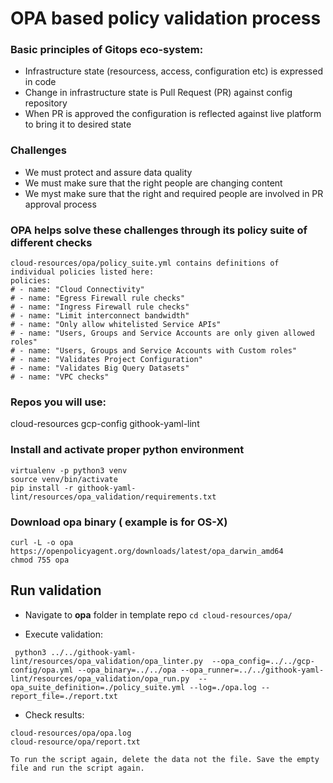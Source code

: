# OPA based policy validation process

### Basic principles of Gitops eco-system:
- Infrastructure state (resourcess, access, configuration etc) is expressed in code
- Change in infrastructure state is Pull Request (PR) against config repository
- When PR is approved the configuration is reflected against live platform to bring it to desired state

### Challenges
- We must protect and assure data quality
- We must make sure that the right people are changing content
- We myst make sure that the right and required people are involved in PR approval process


### OPA helps solve these challenges through its policy suite of different checks
```
cloud-resources/opa/policy_suite.yml contains definitions of individual policies listed here:
policies:
# - name: "Cloud Connectivity"
# - name: "Egress Firewall rule checks"
# - name: "Ingress Firewall rule checks"
# - name: "Limit interconnect bandwidth"
# - name: "Only allow whitelisted Service APIs"
# - name: "Users, Groups and Service Accounts are only given allowed roles"
# - name: "Users, Groups and Service Accounts with Custom roles"
# - name: "Validates Project Configuration"
# - name: "Validates Big Query Datasets"
# - name: "VPC checks"
```

### Repos you will use:
cloud-resources
gcp-config
githook-yaml-lint

### Install and activate proper python environment
```
virtualenv -p python3 venv
source venv/bin/activate
pip install -r githook-yaml-lint/resources/opa_validation/requirements.txt 
```

### Download opa binary ( example is for OS-X)
```
curl -L -o opa https://openpolicyagent.org/downloads/latest/opa_darwin_amd64
chmod 755 opa
```

## Run validation
- Navigate to **opa** folder in template repo
```cd cloud-resources/opa/```

- Execute validation:
```
 python3 ../../githook-yaml-lint/resources/opa_validation/opa_linter.py  --opa_config=../../gcp-config/opa.yml --opa_binary=../../opa --opa_runner=../../githook-yaml-lint/resources/opa_validation/opa_run.py  --opa_suite_definition=./policy_suite.yml --log=./opa.log --report_file=./report.txt
```
- Check results:
```
cloud-resources/opa/opa.log
cloud-resource/opa/report.txt

To run the script again, delete the data not the file. Save the empty file and run the script again. 
```


